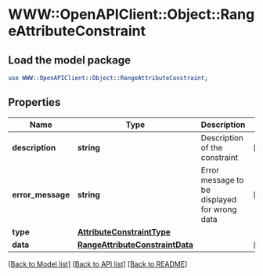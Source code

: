 # WWW::OpenAPIClient::Object::RangeAttributeConstraint

## Load the model package
```perl
use WWW::OpenAPIClient::Object::RangeAttributeConstraint;
```

## Properties
Name | Type | Description | Notes
------------ | ------------- | ------------- | -------------
**description** | **string** | Description of the constraint | [optional] 
**error_message** | **string** | Error message to be displayed for wrong data | [optional] 
**type** | [**AttributeConstraintType**](AttributeConstraintType.md) |  | 
**data** | [**RangeAttributeConstraintData**](RangeAttributeConstraintData.md) |  | [optional] 

[[Back to Model list]](../README.md#documentation-for-models) [[Back to API list]](../README.md#documentation-for-api-endpoints) [[Back to README]](../README.md)


